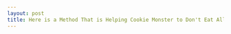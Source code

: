 ```yaml
---
layout: post
title: Here is a Method That is Helping Cookie Monster to Don't Eat All The Cookies
---
```

